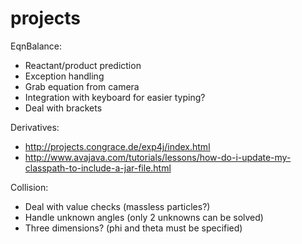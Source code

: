 # projects

EqnBalance:

  - Reactant/product prediction
  - Exception handling
  - Grab equation from camera
  - Integration with keyboard for easier typing?
  - Deal with brackets
  
Derivatives:

  - http://projects.congrace.de/exp4j/index.html
  - http://www.avajava.com/tutorials/lessons/how-do-i-update-my-classpath-to-include-a-jar-file.html

Collision:

  - Deal with value checks (massless particles?)
  - Handle unknown angles (only 2 unknowns can be solved)
  - Three dimensions? (phi and theta must be specified)
